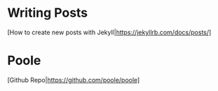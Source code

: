 # Writing Posts

[How to create new posts with Jekyll|https://jekyllrb.com/docs/posts/]

# Poole

[Github Repo|https://github.com/poole/poole]
